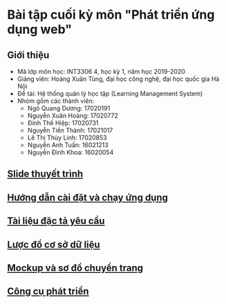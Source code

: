 # Bài tập cuối kỳ môn "Phát triển ứng dụng web"

## Giới thiệu

* Mã lớp môn học: INT3306 4, học kỳ 1, năm học 2019-2020
* Giảng viên: Hoàng Xuân Tùng, đại học công nghệ, đại học quốc gia Hà Nội
* Đề tài: Hệ thống quản lý học tập (Learning Management System)
* Nhóm gồm các thành viên:
    * Ngô Quang Dương: 17020191
    * Nguyễn Xuân Hoàng: 17020772
    * Đinh Thế Hiệp: 17020731
    * Nguyễn Tiến Thành: 17021017
    * Lê Thị Thùy Linh: 17020853
    * Nguyễn Anh Tuấn: 16021213
    * Nguyễn Đình Khoa: 16020054

## [Slide thuyết trình](./slide-int3306-4-team-1.pptx)

## [Hướng dẫn cài đặt và chạy ứng dụng](./docs/installation.md)

## [Tài liệu đặc tả yêu cầu](./docs/SRS.md)

## [Lược đồ cơ sở dữ liệu](./docs/schema.md)

## [Mockup và sơ đồ chuyển trang](https://figma.com/file/VmJMXevNuRBfDTOJHPXyHi/UI)

## [Công cụ phát triển](./docs/tools.md)

